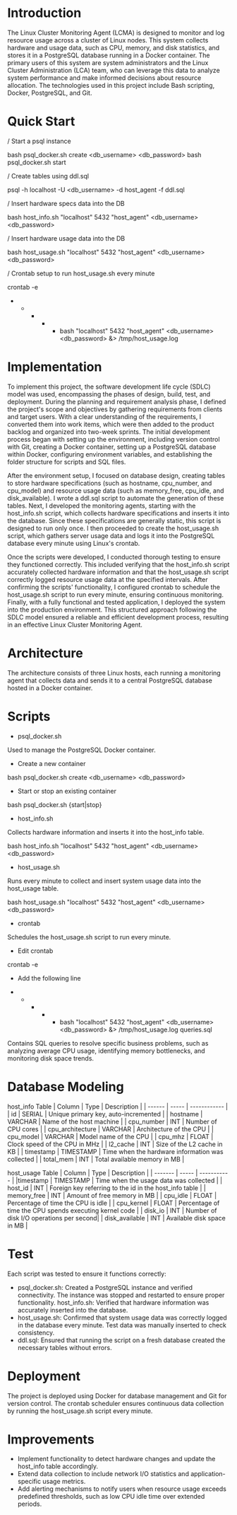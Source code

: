 # Introduction

The Linux Cluster Monitoring Agent (LCMA) is designed to monitor and log resource usage across a cluster of Linux nodes. This system collects hardware and usage data, such as CPU, memory, and disk statistics, and stores it in a PostgreSQL database running in a Docker container. The primary users of this system are system administrators and the Linux Cluster Administration (LCA) team, who can leverage this data to analyze system performance and make informed decisions about resource allocation. The technologies used in this project include Bash scripting, Docker, PostgreSQL, and Git.

# Quick Start

/ Start a psql instance

bash psql_docker.sh create <db_username> <db_password>
bash psql_docker.sh start

/ Create tables using ddl.sql

psql -h localhost -U <db_username> -d host_agent -f ddl.sql

/ Insert hardware specs data into the DB

bash host_info.sh "localhost" 5432 "host_agent" <db_username> <db_password>

/ Insert hardware usage data into the DB

bash host_usage.sh "localhost" 5432 "host_agent" <db_username> <db_password>

/ Crontab setup to run host_usage.sh every minute

crontab -e
* * * * * bash <absolute path to host_usage.sh> "localhost" 5432 "host_agent" <db_username> <db_password> &> /tmp/host_usage.log


# Implementation
To implement this project, the software development life cycle (SDLC) model was used, encompassing the phases of design, build, test, and deployment. During the planning and requirement analysis phase, I defined the project's scope and objectives by gathering requirements from clients and target users. With a clear understanding of the requirements, I converted them into work items, which were then added to the product backlog and organized into two-week sprints. The initial development process began with setting up the environment, including version control with Git, creating a Docker container, setting up a PostgreSQL database within Docker, configuring environment variables, and establishing the folder structure for scripts and SQL files.

After the environment setup, I focused on database design, creating tables to store hardware specifications (such as hostname, cpu_number, and cpu_model) and resource usage data (such as memory_free, cpu_idle, and disk_available). I wrote a ddl.sql script to automate the generation of these tables. Next, I developed the monitoring agents, starting with the host_info.sh script, which collects hardware specifications and inserts it into the database. Since these specifications are generally static, this script is designed to run only once. I then proceeded to create the host_usage.sh script, which gathers server usage data and logs it into the PostgreSQL database every minute using Linux's crontab.

Once the scripts were developed, I conducted thorough testing to ensure they functioned correctly. This included verifying that the host_info.sh script accurately collected hardware information and that the host_usage.sh script correctly logged resource usage data at the specified intervals. After confirming the scripts' functionality, I configured crontab to schedule the host_usage.sh script to run every minute, ensuring continuous monitoring. Finally, with a fully functional and tested application, I deployed the system into the production environment. This structured approach following the SDLC model ensured a reliable and efficient development process, resulting in an effective Linux Cluster Monitoring Agent.

# Architecture
The architecture consists of three Linux hosts, each running a monitoring agent that collects data and sends it to a central PostgreSQL database hosted in a Docker container. 

# Scripts
- psql_docker.sh

Used to manage the PostgreSQL Docker container.

- Create a new container

bash psql_docker.sh create <db_username> <db_password>

- Start or stop an existing container

bash psql_docker.sh {start|stop}

- host_info.sh

Collects hardware information and inserts it into the host_info table.

bash host_info.sh "localhost" 5432 "host_agent" <db_username> <db_password>
- host_usage.sh

Runs every minute to collect and insert system usage data into the host_usage table.

bash host_usage.sh "localhost" 5432 "host_agent" <db_username> <db_password>
- crontab

Schedules the host_usage.sh script to run every minute.

- Edit crontab

crontab -e

- Add the following line

* * * * * bash <absolute path to host_usage.sh> "localhost" 5432 "host_agent" <db_username> <db_password> &> /tmp/host_usage.log
queries.sql

Contains SQL queries to resolve specific business problems, such as analyzing average CPU usage, identifying memory bottlenecks, and monitoring disk space trends.

# Database Modeling

host_info Table
| Column |	Type |	Description |
| ------ | ----- | ------------ |
| id |	SERIAL |	Unique primary key, auto-incremented |
| hostname	| VARCHAR |	Name of the host machine |
| cpu_number |	INT	| Number of CPU cores |
| cpu_architecture | VARCHAR	| Architecture of the CPU |
| cpu_model	| VARCHAR	| Model name of the CPU |
| cpu_mhz	| FLOAT	| Clock speed of the CPU in MHz |
| l2_cache |	INT	| Size of the L2 cache in KB |
| timestamp	| TIMESTAMP	| Time when the hardware information was collected |
| total_mem |	INT	| Total available memory in MB |

host_usage Table
| Column	| Type	| Description |
| ------- | ----- | ----------- |
|timestamp	| TIMESTAMP	| Time when the usage data was collected |
| host_id	| INT	| Foreign key referring to the id in the host_info table |
| memory_free	| INT	| Amount of free memory in MB |
| cpu_idle	| FLOAT	| Percentage of time the CPU is idle |
| cpu_kernel	| FLOAT	| Percentage of time the CPU spends executing kernel code |
| disk_io	| INT	| Number of disk I/O operations per second|
| disk_available	| INT	| Available disk space in MB |

# Test
Each script was tested to ensure it functions correctly:

- psql_docker.sh: Created a PostgreSQL instance and verified connectivity. The instance was stopped and restarted to ensure proper functionality.
host_info.sh: Verified that hardware information was accurately inserted into the database.
- host_usage.sh: Confirmed that system usage data was correctly logged in the database every minute. Test data was manually inserted to check consistency.
- ddl.sql: Ensured that running the script on a fresh database created the necessary tables without errors.

# Deployment
The project is deployed using Docker for database management and Git for version control. The crontab scheduler ensures continuous data collection by running the host_usage.sh script every minute.

# Improvements
- Implement functionality to detect hardware changes and update the host_info table accordingly.
- Extend data collection to include network I/O statistics and application-specific usage metrics.
- Add alerting mechanisms to notify users when resource usage exceeds predefined thresholds, such as low CPU idle time over extended periods.
